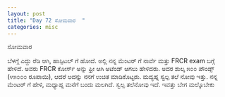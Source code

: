```yaml
---
layout: post
title: "Day 72 ಸೋಮವಾರ  "
categories: misc
---
```

ಸೋಮವಾರ

ಬೆಳಗ್ಗೆ ಎದ್ದು ರೆಡಿ ಆಗಿ, ಹಾಸ್ಪಿಟಲ್ ಗೆ ಹೋದೆ. ಅಲ್ಲಿ ನನ್ನ ಮೆಂಟರ್ ಗೆ ನಾರ್ವೆ ಮತ್ತು FRCR exam ಬಗ್ಗೆ ಹೇಳಿದೆ. ಅವರು FRCR ಕೋರ್ಸ್ ಅನ್ನು ಫ್ರೀ ಆಗಿ ಅಟೆಂಡ್ ಆಗಲು ಹೇಳಿದರು. ಅದರ ಶುಲ್ಕ ೫೦೦ ಪೌಂಡ್ಸ್ (೪೫೦೦೦ ರೂಪಾಯಿ), ಆದರೆ ಅದನ್ನು ನನಗೆ ಉಚಿತ ಮಾಡಿಕೊಟ್ಟರು.
ಮದ್ಯಹ್ನ ಸ್ವಲ್ಪ ತಲೆ ನೋವು ಇತ್ತು. ನನ್ನ ಮೆಂಟರ್ ಗೆ ಹೇಳಿ, ಮಧ್ಯಾಹ್ನ  ಮನೆಗೆ ಬಂದು ಮಲಗಿದೆ.  ಸ್ವಲ್ಪ ತಲೆನೋವು ಇದೆ. ಇವತ್ತು ಬೇಗ ಮಲ್ಕೊಬೇಕು
